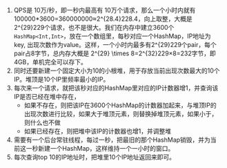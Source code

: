 

1. QPS是 10万/秒，即一秒内最高有 10万个请求，那么一个小时内就有 100000*3600=360000000≈2^{28.4}228.4，向上取整，大概是 2^{29}229个请求，也不是很大。我们在内存中建立3600个`HashMap<Int,Int>`，放在一个数组里，每秒对应一个HashMap，IP地址为key, 出现次数作为value。这样，一个小时内最多有2^{29}229个pair，每个pair占8字节，总内存大概是 2^{29} \times 8=2^{32}229×8=232字节，即4GB，单机完全可以存下。
2. 同时还要新建一个固定大小为10的小根堆，用于存放当前出现次数最大的10个IP。堆顶是10个IP里频率最小的IP。
3. 每次来一个请求，就把该秒对应的HashMap里对应的IP计数器增1，并查询该IP是否已经在堆中存在，
   - 如果不存在，则把该IP在3600个HashMap的计数器加起来，与堆顶IP的出现次数进行比较，如果大于堆顶元素，则替换掉堆顶元素，如果小于，则什么也不做
   - 如果已经存在，则把堆中该IP的计数器也增1，并调整堆
4. 需要有一个后台常驻线程，每过一秒，把最旧的那个HashMap销毁，并为当前这一秒新建一个HashMap，这样维持一个一小时的窗口。
5. 每次查询top 10的IP地址时，把堆里10个IP地址返回来即可。